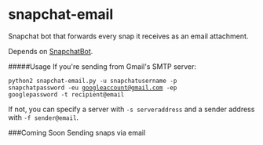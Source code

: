 # snapchat-email
Snapchat bot that forwards every snap it receives as an email attachment.

Depends on [SnapchatBot](https://github.com/agermanidis/SnapchatBot). 

#####Usage
If you're sending from Gmail's SMTP server:

<code>python2 snapchat-email.py -u snapchatusername -p snapchatpassword -eu googleaccount@gmail.com -ep googlepassword -t recipient@email </code>

If not, you can specify a server with <code>-s serveraddress</code> and a sender address with <code>-f sender@email</code>.

###Coming Soon
Sending snaps via email
